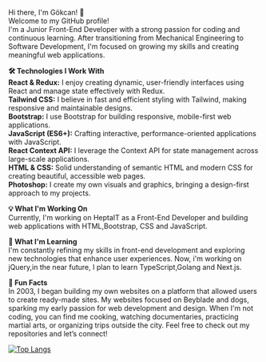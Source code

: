 Hi there, I'm Gökcan! 👋 <br>
Welcome to my GitHub profile! <br> I'm a Junior Front-End Developer with a strong passion for coding and continuous learning. After transitioning from Mechanical Engineering to Software Development, I'm focused on growing my skills and creating meaningful web applications.

<strong>🛠️ Technologies I Work With<br></strong>
<strong>React & Redux:</strong> I enjoy creating dynamic, user-friendly interfaces using React and manage state effectively with Redux.<br>
<strong>Tailwind CSS:</strong> I believe in fast and efficient styling with Tailwind, making responsive and maintainable designs.<br>
<strong>Bootstrap:</strong> I use Bootstrap for building responsive, mobile-first web applications.<br>
<strong>JavaScript (ES6+):</strong> Crafting interactive, performance-oriented applications with JavaScript.<br>
<strong>React Context API:</strong> I leverage the Context API for state management across large-scale applications.<br>
<strong>HTML & CSS:</strong> Solid understanding of semantic HTML and modern CSS for creating beautiful, accessible web pages.<br>
<strong>Photoshop:</strong> I create my own visuals and graphics, bringing a design-first approach to my projects.

<strong>💡 What I'm Working On<br></strong>
Currently, I'm working on HeptaIT as a Front-End Developer and building web applications with HTML,Bootstrap, CSS and JavaScript.

<strong>🌱 What I'm Learning<br></strong>
I'm constantly refining my skills in front-end development and exploring new technologies that enhance user experiences. Now, i'm working on jQuery,in the near future, I plan to learn TypeScript,Golang and Next.js.

<strong>📌 Fun Facts<br></strong>
In 2003, I began building my own websites on a platform that allowed users to create ready-made sites. My websites focused on Beyblade and dogs, sparking my early passion for web development and design.
When I'm not coding, you can find me cooking, watching documentaries, practicing martial arts, or organizing trips outside the city.
Feel free to check out my repositories and let’s connect!

[![Top Langs](https://github-readme-stats.vercel.app/api/top-langs/?username=gokcanparlaktas&layout=compact)](https://github.com/gokcanparlaktas/github-readme-stats)
<!---
gokcanparlaktas/gokcanparlaktas is a ✨ special ✨ repository because its `README.md` (this file) appears on your GitHub profile.
You can click the Preview link to take a look at your changes.
--->

